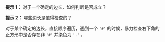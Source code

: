 **提示 1：** 对于一个确定的边长，如何判断是否成立？

**提示 2：** 哪些边长是值得检查的？

对于某个确定的边长，直接顺序遍历，遇到一个 `'#'` 的时候，暴力检查右下角的正方形中是否存在非 `'#'` 并染色为 `'.'` ，